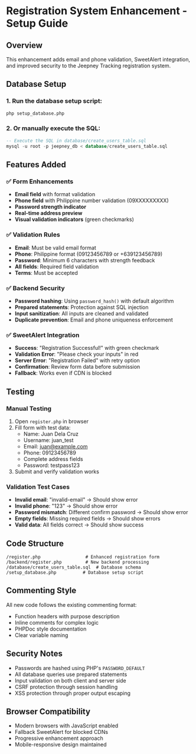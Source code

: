 # Registration System Enhancement - Setup Guide

## Overview
This enhancement adds email and phone validation, SweetAlert integration, and improved security to the Jeepney Tracking registration system.

## Database Setup

### 1. Run the database setup script:
```bash
php setup_database.php
```

### 2. Or manually execute the SQL:
```sql
-- Execute the SQL in database/create_users_table.sql
mysql -u root -p jeepney_db < database/create_users_table.sql
```

## Features Added

### ✅ Form Enhancements
- **Email field** with format validation
- **Phone field** with Philippine number validation (09XXXXXXXXX)
- **Password strength indicator** 
- **Real-time address preview**
- **Visual validation indicators** (green checkmarks)

### ✅ Validation Rules
- **Email**: Must be valid email format
- **Phone**: Philippine format (09123456789 or +639123456789)
- **Password**: Minimum 6 characters with strength feedback
- **All fields**: Required field validation
- **Terms**: Must be accepted

### ✅ Backend Security
- **Password hashing**: Using `password_hash()` with default algorithm
- **Prepared statements**: Protection against SQL injection
- **Input sanitization**: All inputs are cleaned and validated
- **Duplicate prevention**: Email and phone uniqueness enforcement

### ✅ SweetAlert Integration
- **Success**: "Registration Successful!" with green checkmark
- **Validation Error**: "Please check your inputs" in red
- **Server Error**: "Registration Failed" with retry option
- **Confirmation**: Review form data before submission
- **Fallback**: Works even if CDN is blocked

## Testing

### Manual Testing
1. Open `register.php` in browser
2. Fill form with test data:
   - Name: Juan Dela Cruz
   - Username: juan_test
   - Email: juan@example.com
   - Phone: 09123456789
   - Complete address fields
   - Password: testpass123
3. Submit and verify validation works

### Validation Test Cases
- **Invalid email**: "invalid-email" → Should show error
- **Invalid phone**: "123" → Should show error
- **Password mismatch**: Different confirm password → Should show error
- **Empty fields**: Missing required fields → Should show errors
- **Valid data**: All fields correct → Should show success

## Code Structure

```
/register.php                 # Enhanced registration form
/backend/register.php         # New backend processing
/database/create_users_table.sql  # Database schema
/setup_database.php          # Database setup script
```

## Commenting Style
All new code follows the existing commenting format:
- Function headers with purpose description
- Inline comments for complex logic
- PHPDoc style documentation
- Clear variable naming

## Security Notes
- Passwords are hashed using PHP's `PASSWORD_DEFAULT`
- All database queries use prepared statements
- Input validation on both client and server side
- CSRF protection through session handling
- XSS protection through proper output escaping

## Browser Compatibility
- Modern browsers with JavaScript enabled
- Fallback SweetAlert for blocked CDNs
- Progressive enhancement approach
- Mobile-responsive design maintained